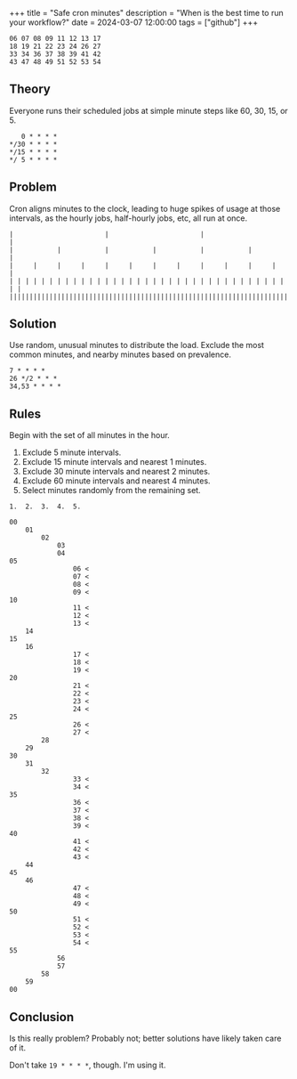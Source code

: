 +++
title = "Safe cron minutes"
description = "When is the best time to run your workflow?"
date = 2024-03-07 12:00:00
tags = ["github"]
+++

	06 07 08 09 11 12 13 17
	18 19 21 22 23 24 26 27
	33 34 36 37 38 39 41 42
	43 47 48 49 51 52 53 54

## Theory
Everyone runs their scheduled jobs at simple minute steps like 60, 30, 15, or 5.

	   0 * * * *
	*/30 * * * *
	*/15 * * * *
	*/ 5 * * * *

## Problem
Cron aligns minutes to the clock, leading to huge spikes of usage at those
intervals, as the hourly jobs, half-hourly jobs, etc, all run at once.

    |                       |                       |                       |
    |           |           |           |           |           |           |
    |     |     |     |     |     |     |     |     |     |     |     |     |
    | | | | | | | | | | | | | | | | | | | | | | | | | | | | | | | | | | | | |
	|||||||||||||||||||||||||||||||||||||||||||||||||||||||||||||||||||||||||

## Solution
Use random, unusual minutes to distribute the load. Exclude the most common
minutes, and nearby minutes based on prevalence.

	7 * * * *
	26 */2 * * *
	34,53 * * * *

## Rules

Begin with the set of all minutes in the hour.

1. Exclude 5 minute intervals.
2. Exclude 15 minute intervals and nearest 1 minutes.
3. Exclude 30 minute intervals and nearest 2 minutes.
4. Exclude 60 minute intervals and nearest 4 minutes.
5. Select minutes randomly from the remaining set.

<!-- -->

	1.	2.	3.	4.	5.

	00
		01
			02
				03
				04
	05
					06 <
					07 <
					08 <
					09 <
	10
					11 <
					12 <
					13 <
		14
	15
		16
					17 <
					18 <
					19 <
	20
					21 <
					22 <
					23 <
					24 <
	25
					26 <
					27 <
			28
		29
	30
		31
			32
					33 <
					34 <
	35
					36 <
					37 <
					38 <
					39 <
	40
					41 <
					42 <
					43 <
		44
	45
		46
					47 <
					48 <
					49 <
	50
					51 <
					52 <
					53 <
					54 <
	55
				56
				57
			58
		59
	00

## Conclusion
Is this really problem? Probably not; better solutions have likely taken care of
it.

Don't take `19 * * * *`, though. I'm using it.
